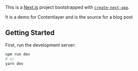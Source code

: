 This is a [Next.js](https://nextjs.org/) project bootstrapped with [`create-next-app`](https://github.com/vercel/next.js/tree/canary/packages/create-next-app).

It is a demo for Contentlayer and is the source for a blog post

## Getting Started

First, run the development server:

```bash
npm run dev
# or
yarn dev
```
